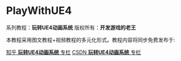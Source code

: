 # PlayWithUE4

系列教程：**玩转UE4动画系统**
版权所有：**开发游戏的老王**

本教程采用图文教程+视频教程的多元化形式。教程内容将同步免费发布于:

[知乎 **玩转UE4动画系统** 专栏](https://www.zhihu.com/column/c_1368817227106471936)
[CSDN **玩转UE4动画系统** 专栏](https://blog.csdn.net/ttm2d/category_10705023.html)

